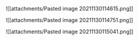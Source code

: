 ![[attachments/Pasted image 20211130114615.png]]

![[attachments/Pasted image 20211130114751.png]]

![[attachments/Pasted image 20211130115041.png]]